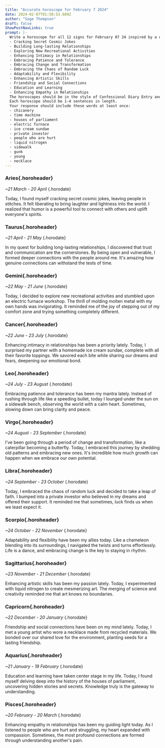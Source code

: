 ```yaml
---
title: "Accurate horoscope for February 7 2024"
date: 2024-02-07T01:58:53.689Z
author: "Sage Thompson"
draft: false
ShowPostNavLinks: true
prompt: |-
  Write a horoscope for all 12 signs for February 07 24 inspired by a different focus for each. Ensure you do not include the focus in the response:
  - Cracking Secret Cosmic Jokes
  - Building Long-lasting Relationships
  - Exploring New Recreational Activities
  - Enhancing Intimacy in Relationships
  - Embracing Patience and Tolerance
  - Embracing Change and Transformation
  - Embracing the Chaos of Random Luck
  - Adaptability and Flexibility
  - Enhancing Artistic Skills
  - Friendship and Social Connections
  - Education and Learning
  - Enhancing Empathy in Relationships
  The horoscopes should be in the style of Confessional Diary Entry and the mood of zealous
  Each horoscope should be 1-4 sentences in length.
  Your response should include these words at least once:
  - chicanery
  - time machine
  - houses of parliament
  - electric furnace
  - ice cream sundae
  - private investor
  - people who are hurt
  - liquid nitrogen
  - sidewalk
  - gunk
  - young
  - necklace
---
```


### Aries{.horoheader}

*~21 March - 20 April*
{.horodate}

Today, I found myself cracking secret cosmic jokes, leaving people in stitches. It felt liberating to bring laughter and lightness into the world. I realized that humor is a powerful tool to connect with others and uplift everyone's spirits.


### Taurus{.horoheader}

*~21 April - 21 May*
{.horodate}

In my quest for building long-lasting relationships, I discovered that trust and communication are the cornerstones. By being open and vulnerable, I formed deeper connections with the people around me. It's amazing how genuine connections can withstand the tests of time.


### Gemini{.horoheader}

*~22 May - 21 June*
{.horodate}

Today, I decided to explore new recreational activities and stumbled upon an electric furnace workshop. The thrill of molding molten metal with my own hands was invigorating. It reminded me of the joy of stepping out of my comfort zone and trying something completely different.


### Cancer{.horoheader}

*~22 June - 23 July*
{.horodate}

Enhancing intimacy in relationships has been a priority lately. Today, I surprised my partner with a homemade ice cream sundae, complete with all their favorite toppings. We savored each bite while sharing our dreams and fears, deepening our emotional bond.


### Leo{.horoheader}

*~24 July - 23 August*
{.horodate}

Embracing patience and tolerance has been my mantra lately. Instead of rushing through life like a speeding bullet, today I lounged under the sun on a sidewalk bench, observing the world with a calm heart. Sometimes, slowing down can bring clarity and peace.


### Virgo{.horoheader}

*~24 August - 23 September*
{.horodate}

I've been going through a period of change and transformation, like a caterpillar becoming a butterfly. Today, I embraced this journey by shedding old patterns and embracing new ones. It's incredible how much growth can happen when we embrace our own potential.


### Libra{.horoheader}

*~24 September - 23 October*
{.horodate}

Today, I embraced the chaos of random luck and decided to take a leap of faith. I bumped into a private investor who believed in my dreams and offered their support. It reminded me that sometimes, luck finds us when we least expect it.


### Scorpio{.horoheader}

*~24 October - 22 November*
{.horodate}

Adaptability and flexibility have been my allies today. Like a chameleon blending into its surroundings, I navigated the twists and turns effortlessly. Life is a dance, and embracing change is the key to staying in rhythm.


### Sagittarius{.horoheader}

*~23 November - 21 December*
{.horodate}

Enhancing artistic skills has been my passion lately. Today, I experimented with liquid nitrogen to create mesmerizing art. The merging of science and creativity reminded me that art knows no boundaries.


### Capricorn{.horoheader}

*~22 December - 20 January*
{.horodate}

Friendship and social connections have been on my mind lately. Today, I met a young artist who wore a necklace made from recycled materials. We bonded over our shared love for the environment, planting seeds for a lasting friendship.


### Aquarius{.horoheader}

*~21 January - 19 February*
{.horodate}

Education and learning have taken center stage in my life. Today, I found myself delving deep into the history of the houses of parliament, uncovering hidden stories and secrets. Knowledge truly is the gateway to understanding.


### Pisces{.horoheader}

*~20 February - 20 March*
{.horodate}

Enhancing empathy in relationships has been my guiding light today. As I listened to people who are hurt and struggling, my heart expanded with compassion. Sometimes, the most profound connections are formed through understanding another's pain.

